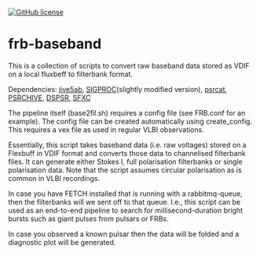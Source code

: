 [![GitHub license](https://img.shields.io/github/license/pharaofranz/frb-baseband)](https://github.com/pharaofranz/frb-baseband/blob/master/LICENSE)

# frb-baseband

This is a collection of scripts to convert raw baseband data stored as VDIF on a local fluxbeff to filterbank
format.

Dependencies: [jive5ab](https://github.com/jive-vlbi/jive5ab), [SIGPROC](https://github.com/pharaofranz/sigproc)(slightly modified version), [psrcat](https://www.atnf.csiro.au/research/pulsar/psrcat/download.html), [PSRCHIVE](http://psrchive.sourceforge.net/download.shtml), [DSPSR](http://dspsr.sourceforge.net/download.shtml), [SFXC](https://github.com/aardk/sfxc)

The pipeline itself (base2fil.sh) requires a config file (see FRB.conf for an example). The config file can be created
automatically using create_config. This requires a vex file as used in regular VLBI observations.

Essentially, this script takes baseband data (i.e. raw voltages) stored on a Flexbuff in VDIF format and converts those data to channelised filterbank files. It can generate either Stokes I, full polarisation filterbanks or single polarisation data. Note that the script assumes circular polarisation as is common in VLBI recordings.

In case you have FETCH installed that is running with a rabbitmq-queue, then the filterbanks will we sent off to that queue. I.e., this script can be used as an end-to-end pipeline to search for millisecond-duration bright bursts such as giant pulses from pulsars or FRBs.

In case you observed a known pulsar then the data will be folded and a diagnostic plot will be generated.